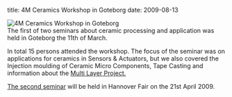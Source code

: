 title: 4M Ceramics Workshop in Goteborg
date: 2009-08-13 

![4M Ceramics Workshop in Goteborg](/4m-association/images/ceramics-workshop-goteborg.jpg)  
The first of two seminars about ceramic processing and application was held in Goteborg the 11th of March.  

In total 15 persons attended the workshop. The focus of the seminar was on applications for ceramics in Sensors & Actuators, but we also covered the Injection moulding of Ceramic Micro Components, Tape Casting and information about the [Multi Layer Project.](/4m-association/node/19)

[The second seminar](/4m-association/node/56) will be held in Hannover Fair on the 21st April 2009.